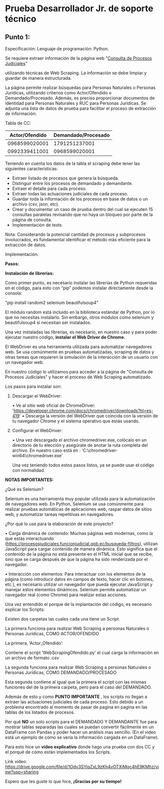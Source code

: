 # Prueba Desarrollador Jr. de soporte técnico

## Punto 1:
Especificación: Lenguaje de programación: Python.

Se requiere extraer información de la página web "[Consulta de Procesos Judiciales](https://procesosjudiciales.funcionjudicial.gob.ec/busqueda-filtros)" 

utilizando técnicas de Web Scraping. La información se debe limpiar y guardar de 
manera estructurada. 

La página permite realizar búsquedas para Personas Naturales o Personas Jurídicas, 
utilizando criterios como Actor/Ofendido o Demandado/Procesado. Además, es preciso 
proporcionar documentos de identidad para Personas Naturales y RUC para Personas 
Jurídicas. Se adjunta una lista de datos de prueba para facilitar el proceso de extracción 
de información:

Tabla de CC:

| **Actor/Ofendido** | **Demandado/Procesado** |
|----------------|---------------------|
| 0968599020001  | 1791251237001       |
| 0992339411001  | 0968599020001       |

Teniendo en cuenta los datos de la tabla el scraping debe tener las siguientes características:

* Extraer listado de procesos que genera la búsqueda.
* Distinguir entre los procesos de demandado y demandante. 
* Extraer el detalle para cada proceso.
* Extraer todas las actuaciones judiciales de cada proceso.
* Guardar toda la información de los procesos en base de datos o un archivo (csv, json, etc).
* Crear y documentar un caso de prueba dentro del cual se ejecuten 15 consultas paralelas revisando que no haya un bloqueo por parte de la página de consulta.
* Implementación de tests

Nota: 
Considerando la potencial cantidad de procesos y subprocesos involucrados, es fundamental identificar el método más eficiente para la extracción de datos.

Implementación.

**Pasos:**

**Instalación de librerías:**

Como primer punto, es necesario instalar las librerías de Python requeridas en el código, para esto con “pip” podemos instalar directamente desde la consola:

"pip install random2 selenium beautifulsoup4"

El módulo random está incluido en la biblioteca estándar de Python, por lo que no necesitas instalarlo. Sin embargo, otros módulos como selenium y beautifulsoup4 sí necesitan ser instalados.

Una vez instaladas las librerías, es necesario, en nuestro caso y para poder ejecutar nuestro código, **instalar el Web Driver de Chrome.**

El WebDriver es una herramienta utilizada para automatizar navegadores web. Se usa comúnmente en pruebas automatizadas, scraping de datos y otras tareas que requieren la simulación de la interacción de un usuario con un navegador web. 

En nuestro código lo utilizamos para acceder a la página de "Consulta de Procesos Judiciales" y hacer el proceso de Web Scraping automatizado.

Los pasos para instalar son: 

1.	Descargar el WebDriver: 

    •	Ve al sitio web oficial de ChromeDriver: 'https://developer.chrome.com/docs/chromedriver/downloads?hl=es-419'
    •	Descarga la versión del WebDriver que coincida con la versión de tu navegador Chrome y el sistema operativo que estás usando.

2.	Configurar el WebDriver:

    •	Una vez descargado el archivo chromedriver.exe, colócalo en un directorio de tu elección y asegúrate de anotar la ruta completa del archivo.
    En nuestro caso está en : 
    'C:\\chromedriver-win64\\chromedriver.exe'

    Una vez teniendo todos estos pasos listos, ya se puede usar el código con normalidad.

**NOTAS IMPORTANTES:** 

¿Qué es Selenium? 

Selenium es una herramienta muy popular utilizada para la automatización de navegadores web. En Python, Selenium se usa comúnmente para realizar pruebas automáticas de aplicaciones web, raspar datos de sitios web, y automatizar tareas repetitivas en navegadores.

¿Por qué lo use para la elaboración de este proyecto? 

•	Carga dinámica de contenido: Muchas páginas web modernas, como la que estás interactuando (https://procesosjudiciales.funcionjudicial.gob.ec/busqueda-filtros), utilizan JavaScript para cargar contenido de manera dinámica. Esto significa que el contenido de la página no está presente en el HTML inicial que se recibe, sino que se carga después de que la página ha sido renderizada por el navegador.

•	Interacción con elementos: Para interactuar con los elementos de la página (como introducir datos en campos de texto, hacer clic en botones, etc.), es necesario utilizar un navegador que pueda ejecutar JavaScript y manejar estos elementos dinámicos. Selenium permite automatizar un navegador real (como Chrome) para realizar estas acciones.

Una vez entendido el porque de la implantación del código, es necesario explicar los Scripts:

Existen dos carpetas las cuales cada una tiene un Script.

La primera funciona para realizar Web Scraping a personas Naturales o Personas Jurídicas, COMO ACTOR/OFENDIDO

La primera, ‘Actor_Ofendido’:

Contiene el script ‘WebScrapingOfendido.py’ el cual carga la información en un archivo de formato .csv 

La segunda funciona para realizar Web Scraping a personas Naturales o Personas Jurídicas, COMO DEMANDADO/PROCESADO

Esta segunda contiene al igual que la primera el script con las mismas funciones del de la primera carpeta, pero para el caso del DEMANDADO.

Además de esto y como **PUNTO IMPORTANTE** , los scripts no llegan a extraer las actuaciones judiciales de cada proceso. Esto debido a un problema encontrado al momento de pasar de pagina en pagina en las tablas de los listados de procesos. 

Por qué **NO** un solo scripts para el DEMANDADO Y DEMANDANTE fue para mostrar tablas separadas las cuales se puedan convertir fácilmente en un DataFrame con Pandas y poder hacer un análisis mas sencillo. (En el video está un ejemplo de cómo se vería la información cargada en un DataFrame). 

Para esto hice un **video explicativo** donde hago una prueba con dos CC y el porqué de cómo están implementados los Scripts. 

Link video: https://drive.google.com/file/d/1Ody3SYiqZxL9zKh4vOTXiMqc4hE9KMhz/view?usp=sharing 

Espero que les guste lo que hice, **¡Gracias por su tiempo!**
